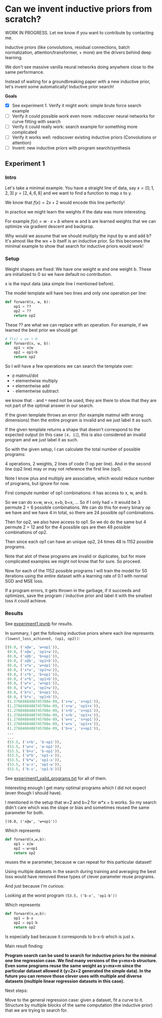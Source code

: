 # Can we invent inductive priors from scratch?

WORK IN PROGRESS. Let me know if you want to contribute by contacting me.

Inductive priors (like convolutions, residual connections, batch normalization, attention/transformer, + more) are the drivers behind deep learning. 

We don't see massive vanilla neural networks doing anywhere close to the same performance.

Instead of waiting for a groundbreaking paper with a new inductive prior, let's invent some automatically! Inductive prior search!

**Goals**

- [x] See experiment 1. Verify it might work: simple brute force search example
- [ ] Verify it could possible work even more: rediscover neural networks for curve fitting with search
- [ ] Verify it could really work: search example for something more complicated
- [ ] Verify it works well: rediscover existing inductive priors (Convolutions or attention)
- [ ] Invent: new inductive priors with program search/synthesis

## Experiment 1

### Intro
Let's take a minimal example. You have a straight line of data, say $x=[0,1,2,3]$ $y=[2,4,6,8]$ and we want to find a function to map x to y. 

We know that $f(x) = 2x + 2$ would encode this line perfectly! 

In practice we might learn the weights if the data was more interesting.

For example $f(x) = w \cdot x + b$ where w and b are learned weights that we can optimize via gradient descent and backprop.

Why would we assume that we should multiply the input by w and add b? It's almost like the wx + b itself is an inductive prior. So this becomes the minimal example to show that search for inductive priors would work!  

### Setup

Weight shapes are fixed: We have one weight w and one weight b. These are initialized to 0 so we have default no contribution.

x is the input data (aka simple line I mentioned before).

The model template will have two lines and only one operation per line:

```python
def forward(x, w, b):
	op1 = ??
	op2 = ??
	return op2
```

These ?? are what we can replace with an operation. For example, if we learned the best prior we should get

```python
# f(x) = wx + b
def forward(x, w, b):
	op1 = x@w
	op2 = op1+b
	return op2
```

So I will have a few operations we can search the template over: 
- `@` matmul/dot 
- `*` elementwise multiply
- `+` elementwise add
- `-` elementwise subtract

we know that `-` and `*` need not be used, they are there to show that they are not part of the optimal answer in our search.

If the given template throws an error (for example matmul with wrong dimensions) then the entire program is invalid and we just label it as such.

If the given template returns a shape that doesn't correspond to the expected output (in this case `[4, 1]`), this is also considered an invalid program and we just label it as such.

So with the given setup, I can calculate the total number of possible programs:

4 operations, 2 weights, 2 lines of code (1 op per line). And in the second line (op2 line) may or may not reference the first line (op1).

Note I know plus and multiply are associative, which would reduce number of programs, but ignore for now.


First compute number of op1 combinations: it has access to x, w, and b.

So we can do x+w, w+x, x+b, b+x, ... So if I only had + it would be 3 permute 2 = 6 possible combinations. We can do this for every binary op we have and we have 4 in total, so there are 24 possible op1 combinations. 

Then for op2, we also have access to op1. So we do do the same but 4 permute 2 = 12 and for the 4 possible ops are then 48 possible combinations of op2.

Then since each op1 can have an unique op2, 24 times 48 is 1152 possible programs.

Note that alot of these programs are invalid or duplicates, but for more complicated examples we might not know that for sure. So proceed.

Now for each of the 1152 possible programs I will train the model for 50 iterations using the entire dataset with a learning rate of 0.1 with normal SGD and MSE loss.

If a program errors, it gets thrown in the garbage, if it succeeds and optimizes, save the program / inductive prior and label it with the smallest loss it could achieve.

### Results

See [experiment1.ipynb](./experiment1.ipynb) for results. 

In summary, I get the following inductive priors where each line represents `(lowest_loss_achieved, (op1, op2))`:

```python
[(0.0, ('x@w', 'w+op1')),
 (0.0, ('x@w', 'op1+w')),
 (0.0, ('x@b', 'b+op1')),
 (0.0, ('x@b', 'op1+b')),
 (0.0, ('x*w', 'w+op1')),
 (0.0, ('x*w', 'op1+w')),
 (0.0, ('x*b', 'b+op1')),
 (0.0, ('x*b', 'op1+b')),
 (0.0, ('w*x', 'w+op1')),
 (0.0, ('w*x', 'op1+w')),
 (0.0, ('b*x', 'b+op1')),
 (0.0, ('b*x', 'op1+b')),
 (1.2768488488745788e-09, ('x+w', 'x+op1')),
 (1.2768488488745788e-09, ('x+w', 'op1+x')),
 (1.2768488488745788e-09, ('x+b', 'x+op1')),
 (1.2768488488745788e-09, ('x+b', 'op1+x')),
 (1.2768488488745788e-09, ('w+x', 'x+op1')),
 (1.2768488488745788e-09, ('w+x', 'op1+x')),
 (1.2768488488745788e-09, ('b+x', 'x+op1')),
 ...
 ...
 (53.5, ('x+b', 'b-op1')),
 (53.5, ('w+x', 'w-op1')),
 (53.5, ('b+x', 'b-op1')),
 (53.5, ('w*b', 'op1-x')),
 (53.5, ('b*w', 'op1-x')),
 (53.5, ('w-x', 'op1-w')),
 (53.5, ('b-x', 'op1-b'))]
 ```

 See [experiment1_valid_programs.txt](./experiment1_valid_programs.txt) for all of them.

Interesting enough I get many optimal programs which I did not expect (even though I should have).

I mentioned in the setup that w=2 and b=2 for w*x + b works. So my search didn't care which was the slope or bias and sometimes reused the same parameter for both.

`[(0.0, ('x@w', 'w+op1'))`

Which represents

```python
def forward(x,w,b):
	op1 = x@w
	op2 = w+op1
	return op2
```
reuses the w parameter, because w can repeat for this particular dataset!

Using multiple datasets in the search during training and averaging the best loss would have removed these types of clever parameter reuse programs.

And just because I'm curious:

Looking at the worst program `(53.5, ('b-x', 'op1-b'))`

Which represents

```python
def forward(x,w,b):
	op1 = b-x
	op2 = op1-b
	return op2
```

Is especially bad because it corresponds to b-x-b which is just x.


Main result finding:

**Program search can be used to search for inductive priors for the minimal one line regression case. We find many versions of the y=mx+b structure. Even some programs reuse the same weight as y=mx+m since the particular dataset allowed it (y=2x+2 generated the simple data). In the future you can remove those clever uses with multiple and diverse datasets (multiple linear regression datasets in this case).**

Next steps:

Move to the general regression case: given a dataset, fit a curve to it. Structure by multiple blocks of the same computation (the inductive prior) that we are trying to search for.
